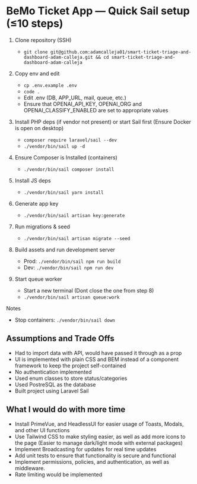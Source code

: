 # BeMo Ticket App — Quick Sail setup (≤10 steps)
1. Clone repository (SSH)
   - `git clone git@github.com:adamcalleja01/smart-ticket-triage-and-dashboard-adam-calleja.git && cd smart-ticket-triage-and-dashboard-adam-calleja`

2. Copy env and edit
   - `cp .env.example .env`
   - `code .`
   - Edit .env (DB, APP_URL, mail, queue, etc.)
   - Ensure that OPENAI_API_KEY, OPENAI_ORG and OPENAI_CLASSIFY_ENABLED are set to appropriate values

3. Install PHP deps (if vendor not present) or start Sail first (Ensure Docker is open on desktop)
   - `composer require laravel/sail --dev`
   - `./vendor/bin/sail up -d`

4. Ensure Composer is Installed (containers)
   - `./vendor/bin/sail composer install`

5. Install JS deps
   - `./vendor/bin/sail yarn install`

6. Generate app key
   - `./vendor/bin/sail artisan key:generate`

7. Run migrations & seed
   - `./vendor/bin/sail artisan migrate --seed`

8. Build assets and run development server
   - Prod: `./vendor/bin/sail npm run build`
   - Dev:  `./vendor/bin/sail npm run dev`

9. Start queue worker
    - Start a new terminal (Dont close the one from step 8)
    - `./vendor/bin/sail artisan queue:work`

Notes
- Stop containers: `./vendor/bin/sail down`

## Assumptions and Trade Offs
- Had to import data with API, would have passed it through as a prop
- UI is implemented with plain CSS and BEM instead of a component framework to keep the project self-contained
- No authentication implemented 
- Used enum classes to store status/categories
- Used PostreSQL as the database
- Built project using Laravel Sail

## What I would do with more time
- Install PrimeVue, and HeadlessUI for easier usage of Toasts, Modals, and other UI functions
- Use Tailwind CSS to make styling easier, as well as add more icons to the page (Easier to manage dark/light mode with external packages)
- Implement Broadcasting for updates for real time updates
- Add unit tests to ensure that functionality is secure and functional
- Implement permissions, policies, and authentication, as well as middleware.
- Rate limiting would be implemented

